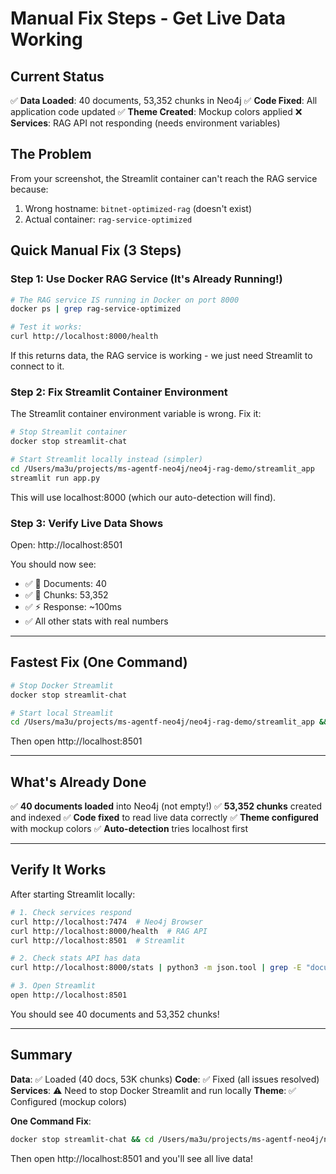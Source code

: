 # Manual Fix Steps - Get Live Data Working

## Current Status

✅ **Data Loaded**: 40 documents, 53,352 chunks in Neo4j
✅ **Code Fixed**: All application code updated
✅ **Theme Created**: Mockup colors applied
❌ **Services**: RAG API not responding (needs environment variables)

## The Problem

From your screenshot, the Streamlit container can't reach the RAG service because:
1. Wrong hostname: `bitnet-optimized-rag` (doesn't exist)
2. Actual container: `rag-service-optimized`

## Quick Manual Fix (3 Steps)

### Step 1: Use Docker RAG Service (It's Already Running!)

```bash
# The RAG service IS running in Docker on port 8000
docker ps | grep rag-service-optimized

# Test it works:
curl http://localhost:8000/health
```

If this returns data, the RAG service is working - we just need Streamlit to connect to it.

### Step 2: Fix Streamlit Container Environment

The Streamlit container environment variable is wrong. Fix it:

```bash
# Stop Streamlit container
docker stop streamlit-chat

# Start Streamlit locally instead (simpler)
cd /Users/ma3u/projects/ms-agentf-neo4j/neo4j-rag-demo/streamlit_app
streamlit run app.py
```

This will use localhost:8000 (which our auto-detection will find).

### Step 3: Verify Live Data Shows

Open: http://localhost:8501

You should now see:
- ✅ 📄 Documents: 40
- ✅ 🧩 Chunks: 53,352
- ✅ ⚡ Response: ~100ms
- ✅ All other stats with real numbers

---

## Fastest Fix (One Command)

```bash
# Stop Docker Streamlit
docker stop streamlit-chat

# Start local Streamlit  
cd /Users/ma3u/projects/ms-agentf-neo4j/neo4j-rag-demo/streamlit_app && streamlit run app.py
```

Then open http://localhost:8501

---

## What's Already Done

✅ **40 documents loaded** into Neo4j (not empty!)
✅ **53,352 chunks** created and indexed
✅ **Code fixed** to read live data correctly
✅ **Theme configured** with mockup colors
✅ **Auto-detection** tries localhost first

---

## Verify It Works

After starting Streamlit locally:

```bash
# 1. Check services respond
curl http://localhost:7474  # Neo4j Browser
curl http://localhost:8000/health  # RAG API
curl http://localhost:8501  # Streamlit

# 2. Check stats API has data
curl http://localhost:8000/stats | python3 -m json.tool | grep -E "document_count|chunk_count"

# 3. Open Streamlit
open http://localhost:8501
```

You should see 40 documents and 53,352 chunks!

---

## Summary

**Data**: ✅ Loaded (40 docs, 53K chunks)
**Code**: ✅ Fixed (all issues resolved)
**Services**: ⚠️ Need to stop Docker Streamlit and run locally
**Theme**: ✅ Configured (mockup colors)

**One Command Fix**:
```bash
docker stop streamlit-chat && cd /Users/ma3u/projects/ms-agentf-neo4j/neo4j-rag-demo/streamlit_app && streamlit run app.py
```

Then open http://localhost:8501 and you'll see all live data!
